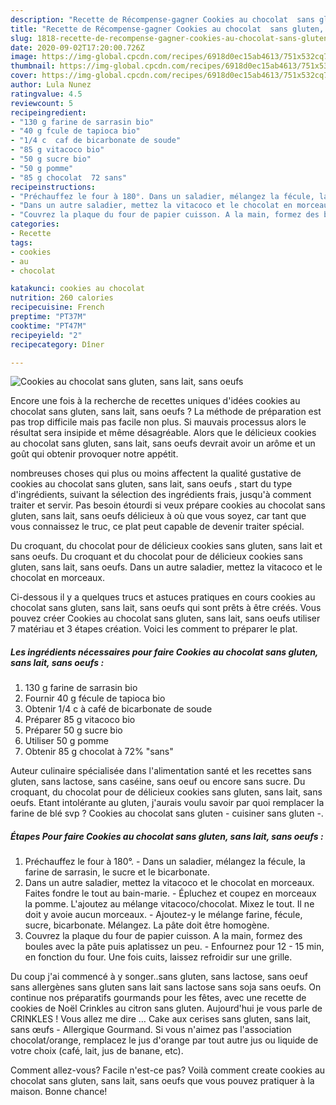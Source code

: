 ```yaml
---
description: "Recette de Récompense-gagner Cookies au chocolat  sans gluten, sans lait, sans oeufs "
title: "Recette de Récompense-gagner Cookies au chocolat  sans gluten, sans lait, sans oeufs "
slug: 1818-recette-de-recompense-gagner-cookies-au-chocolat-sans-gluten-sans-lait-sans-oeufs
date: 2020-09-02T17:20:00.726Z
image: https://img-global.cpcdn.com/recipes/6918d0ec15ab4613/751x532cq70/cookies-au-chocolat-sans-gluten-sans-lait-sans-oeufs-photo-principale-de-la-recette.jpg
thumbnail: https://img-global.cpcdn.com/recipes/6918d0ec15ab4613/751x532cq70/cookies-au-chocolat-sans-gluten-sans-lait-sans-oeufs-photo-principale-de-la-recette.jpg
cover: https://img-global.cpcdn.com/recipes/6918d0ec15ab4613/751x532cq70/cookies-au-chocolat-sans-gluten-sans-lait-sans-oeufs-photo-principale-de-la-recette.jpg
author: Lula Nunez
ratingvalue: 4.5
reviewcount: 5
recipeingredient:
- "130 g farine de sarrasin bio"
- "40 g fcule de tapioca bio"
- "1/4 c  caf de bicarbonate de soude"
- "85 g vitacoco bio"
- "50 g sucre bio"
- "50 g pomme"
- "85 g chocolat  72 sans"
recipeinstructions:
- "Préchauffez le four à 180°. Dans un saladier, mélangez la fécule, la farine de sarrasin, le sucre et le bicarbonate."
- "Dans un autre saladier, mettez la vitacoco et le chocolat en morceaux. Faites fondre le tout au bain-marie. Épluchez et coupez en morceaux la pomme. L&#39;ajoutez au mélange vitacoco/chocolat. Mixez le tout. Il ne doit y avoie aucun morceaux. Ajoutez-y le mélange farine, fécule, sucre, bicarbonate. Mélangez. La pâte doit être homogène."
- "Couvrez la plaque du four de papier cuisson. A la main, formez des boules avec la pâte puis aplatissez un peu. Enfournez pour 12 - 15 min, en fonction du four. Une fois cuits, laissez refroidir sur une grille."
categories:
- Recette
tags:
- cookies
- au
- chocolat

katakunci: cookies au chocolat 
nutrition: 260 calories
recipecuisine: French
preptime: "PT37M"
cooktime: "PT47M"
recipeyield: "2"
recipecategory: Dîner

---
```



![Cookies au chocolat  sans gluten, sans lait, sans oeufs ](https://img-global.cpcdn.com/recipes/6918d0ec15ab4613/751x532cq70/cookies-au-chocolat-sans-gluten-sans-lait-sans-oeufs-photo-principale-de-la-recette.jpg)

Encore une fois à la recherche de recettes uniques d'idées cookies au chocolat  sans gluten, sans lait, sans oeufs ? La méthode de préparation est pas trop difficile mais pas facile non plus. Si mauvais processus alors le résultat sera insipide et même désagréable. Alors que le délicieux cookies au chocolat  sans gluten, sans lait, sans oeufs  devrait avoir un arôme et un goût qui obtenir provoquer notre appétit.

nombreuses choses qui plus ou moins affectent la qualité gustative de cookies au chocolat  sans gluten, sans lait, sans oeufs , start du type d'ingrédients, suivant la sélection des ingrédients frais, jusqu'à comment traiter et servir. Pas besoin étourdi si veux prépare cookies au chocolat  sans gluten, sans lait, sans oeufs  délicieux à où que vous soyez, car tant que vous connaissez le truc, ce plat peut capable de devenir traiter spécial.

Du croquant, du chocolat pour de délicieux cookies sans gluten, sans lait et sans oeufs. Du croquant et du chocolat pour de délicieux cookies sans gluten, sans lait, sans oeufs. Dans un autre saladier, mettez la vitacoco et le chocolat en morceaux.


Ci-dessous il y a quelques trucs et astuces pratiques en cours cookies au chocolat  sans gluten, sans lait, sans oeufs  qui sont prêts à être créés. Vous pouvez créer Cookies au chocolat  sans gluten, sans lait, sans oeufs  utiliser 7 matériau et 3 étapes création. Voici les comment to préparer le plat.

<!--inarticleads1-->

##### Les ingrédients nécessaires pour faire Cookies au chocolat  sans gluten, sans lait, sans oeufs :

1.  130 g farine de sarrasin bio
1. Fournir 40 g fécule de tapioca bio
1. Obtenir 1/4 c à café de bicarbonate de soude
1. Préparer 85 g vitacoco bio
1. Préparer 50 g sucre bio
1. Utiliser 50 g pomme
1. Obtenir 85 g chocolat à 72% &#34;sans&#34;


Auteur culinaire spécialisée dans l&#39;alimentation santé et les recettes sans gluten, sans lactose, sans caséine, sans oeuf ou encore sans sucre. Du croquant, du chocolat pour de délicieux cookies sans gluten, sans lait, sans oeufs. Etant intolérante au gluten, j&#39;aurais voulu savoir par quoi remplacer la farine de blé svp ? Cookies au chocolat sans gluten - cuisiner sans gluten -. 

<!--inarticleads2-->

##### Étapes Pour faire Cookies au chocolat  sans gluten, sans lait, sans oeufs :

1. Préchauffez le four à 180°. - Dans un saladier, mélangez la fécule, la farine de sarrasin, le sucre et le bicarbonate.
1. Dans un autre saladier, mettez la vitacoco et le chocolat en morceaux. Faites fondre le tout au bain-marie. - Épluchez et coupez en morceaux la pomme. L&#39;ajoutez au mélange vitacoco/chocolat. Mixez le tout. Il ne doit y avoie aucun morceaux. - Ajoutez-y le mélange farine, fécule, sucre, bicarbonate. Mélangez. La pâte doit être homogène.
1. Couvrez la plaque du four de papier cuisson. A la main, formez des boules avec la pâte puis aplatissez un peu. - Enfournez pour 12 - 15 min, en fonction du four. Une fois cuits, laissez refroidir sur une grille.


Du coup j&#39;ai commencé à y songer..sans gluten, sans lactose, sans oeuf sans allergènes sans gluten sans lait sans lactose sans soja sans oeufs. On continue nos préparatifs gourmands pour les fêtes, avec une recette de cookies de Noël Crinkles au citron sans gluten. Aujourd&#39;hui je vous parle de CRINKLES ! Vous allez me dire … Cake aux cerises  sans gluten, sans lait, sans œufs  - Allergique Gourmand. Si vous n&#39;aimez pas l&#39;association chocolat/orange, remplacez le jus d&#39;orange par tout autre jus ou liquide de votre choix (café, lait, jus de banane, etc). 


Comment allez-vous? Facile n'est-ce pas? Voilà comment create cookies au chocolat  sans gluten, sans lait, sans oeufs  que vous pouvez pratiquer à la maison. Bonne chance!
